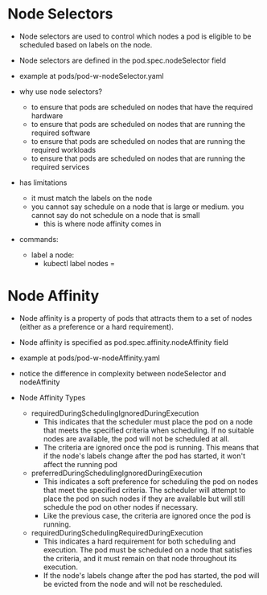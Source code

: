 # Node Selectors
- Node selectors are used to control which nodes a pod is eligible to be scheduled based on labels on the node. 
- Node selectors are defined in the pod.spec.nodeSelector field
- example at pods/pod-w-nodeSelector.yaml
- why use node selectors?
    - to ensure that pods are scheduled on nodes that have the required hardware
    - to ensure that pods are scheduled on nodes that are running the required software
    - to ensure that pods are scheduled on nodes that are running the required workloads
    - to ensure that pods are scheduled on nodes that are running the required services
- has limitations
    - it must match the labels on the node
    - you cannot say schedule on a node that is large or medium. you cannot say do not schedule on a node that is small
        - this is where node affinity comes in

- commands:
    - label a node:
        - kubectl label nodes <node-name> <label-key>=<label-value>

# Node Affinity
- Node affinity is a property of pods that attracts them to a set of nodes (either as a preference or a hard requirement).
- Node affinity is specified as pod.spec.affinity.nodeAffinity field
- example at pods/pod-w-nodeAffinity.yaml
- notice the difference in complexity between nodeSelector and nodeAffinity

- Node Affinity Types
    - requiredDuringSchedulingIgnoredDuringExecution
        - This indicates that the scheduler must place the pod on a node that meets the specified criteria when scheduling. If no suitable nodes are available, the pod will not be scheduled at all.    
        - The criteria are ignored once the pod is running. This means that if the node's labels change after the pod has started, it won't affect the running pod
    - preferredDuringSchedulingIgnoredDuringExecution
        - This indicates a soft preference for scheduling the pod on nodes that meet the specified criteria. The scheduler will attempt to place the pod on such nodes if they are available but will still schedule the pod on other nodes if necessary.
        - Like the previous case, the criteria are ignored once the pod is running.
    - requiredDuringSchedulingRequiredDuringExecution
        - This indicates a hard requirement for both scheduling and execution. The pod must be scheduled on a node that satisfies the criteria, and it must remain on that node throughout its execution.
        - If the node's labels change after the pod has started, the pod will be evicted from the node and will not be rescheduled.